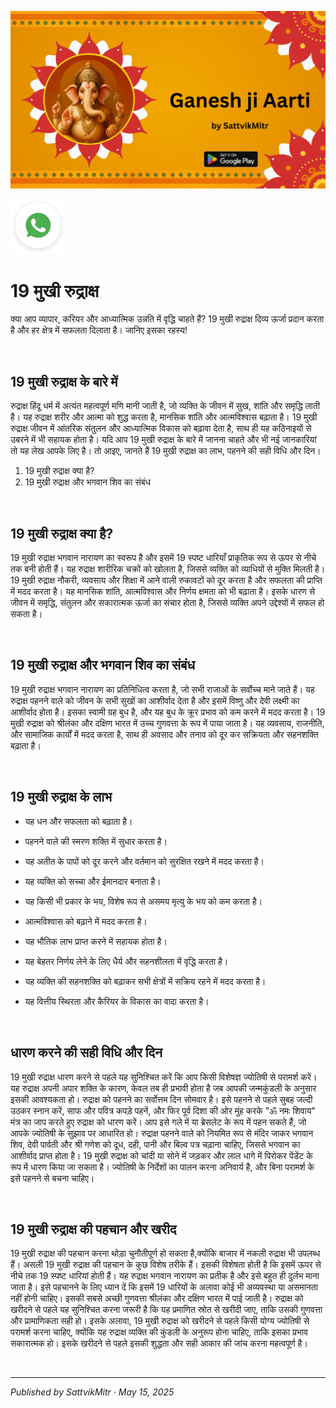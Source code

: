 <!-- Banner SVG -->
![Banner](https://raw.githubusercontent.com/anandwana001/content-repo/refs/heads/main/aarti/ganesh/ganesh_ji_aarti_banner.png)

<!-- Share & WhatsApp icons as SVG -->
<a href="https://api.whatsapp.com/send?text=Check%20out%20this%20article%20in%20the%20Hanuman%20Chalisa%20app%3A%20https%3A%2F%2Fwww.sattvikmitr.com%2Farticles%3FcontentUrl%3Dhttps%253A%252F%252Fraw.githubusercontent.com%252Fanandwana001%252Fcontent-repo%252Frefs%252Fheads%252Fmain%252Faarti%252Fganesh%252Fganesh_aarti_english.md%26title%3DGanesh%2520Aarti">
  <img src="https://raw.githubusercontent.com/anandwana001/content-repo/refs/heads/main/assets/ic_wtsapp_share_rounded.svg" alt="WhatsApp"/>
</a>

<br>

# 19 मुखी रुद्राक्ष
क्या आप व्यापार, करियर और आध्यात्मिक उन्नति में वृद्धि चाहते हैं? 19 मुखी रुद्राक्ष दिव्य ऊर्जा प्रदान करता है और हर क्षेत्र में सफलता दिलाता है। जानिए इसका रहस्य!

<br>

## 19 मुखी रुद्राक्ष के बारे में
रुद्राक्ष हिंदू धर्म में अत्यंत महत्वपूर्ण मणि मानी जाती है, जो व्यक्ति के जीवन में सुख, शांति और समृद्धि लाती है। यह रुद्राक्ष शरीर और आत्मा को शुद्ध करता है, मानसिक शांति और आत्मविश्वास बढ़ाता है। 19 मुखी रुद्राक्ष जीवन में आंतरिक संतुलन और आध्यात्मिक विकास को बढ़ावा देता है, साथ ही यह कठिनाइयों से उबरने में भी सहायक होता है। यदि आप 19 मुखी रुद्राक्ष के बारे में जानना चाहते और भी नई जानकारियां तो यह लेख आपके लिए है। तो आइए, जानते हैं 19 मुखी रुद्राक्ष का लाभ, पहनने की सही विधि और दिन।

1. 19 मुखी रुद्राक्ष क्या है?
2. 19 मुखी रुद्राक्ष और भगवान शिव का संबंध

<br>

## 19 मुखी रुद्राक्ष क्या है?
19 मुखी रुद्राक्ष भगवान नारायण का स्वरूप है और इसमें 19 स्पष्ट धारियाँ प्राकृतिक रूप से ऊपर से नीचे तक बनी होती हैं। यह रुद्राक्ष शारीरिक चक्रों को खोलता है, जिससे व्यक्ति को व्याधियों से मुक्ति मिलती है। 19 मुखी रुद्राक्ष नौकरी, व्यवसाय और शिक्षा में आने वाली रुकावटों को दूर करता है और सफलता की प्राप्ति में मदद करता है। यह मानसिक शांति, आत्मविश्वास और निर्णय क्षमता को भी बढ़ाता है। इसके धारण से जीवन में समृद्धि, संतुलन और सकारात्मक ऊर्जा का संचार होता है, जिससे व्यक्ति अपने उद्देश्यों में सफल हो सकता है।

<br>

## 19 मुखी रुद्राक्ष और भगवान शिव का संबंध
19 मुखी रुद्राक्ष भगवान नारायण का प्रतिनिधित्व करता है, जो सभी राजाओं के सर्वोच्च माने जाते हैं। यह रुद्राक्ष पहनने वाले को जीवन के सभी सुखों का आशीर्वाद देता है और इसमें विष्णु और देवी लक्ष्मी का आशीर्वाद होता है। इसका स्वामी ग्रह बुध है, और यह बुध के क्रूर प्रभाव को कम करने में मदद करता है। 19 मुखी रुद्राक्ष को श्रीलंका और दक्षिण भारत में उच्च गुणवत्ता के रूप में पाया जाता है। यह व्यवसाय, राजनीति, और सामाजिक कार्यों में मदद करता है, साथ ही अवसाद और तनाव को दूर कर सक्रियता और सहनशक्ति बढ़ाता है।

<br>

## 19 मुखी रुद्राक्ष के लाभ
- यह धन और सफलता को बढ़ाता है।

- पहनने वाले की स्मरण शक्ति में सुधार करता है।

- यह अतीत के पापों को दूर करने और वर्तमान को सुरक्षित रखने में मदद करता है।

- यह व्यक्ति को सच्चा और ईमानदार बनाता है।

- यह किसी भी प्रकार के भय, विशेष रूप से असमय मृत्यु के भय को कम करता है।

- आत्मविश्वास को बढ़ाने में मदद करता है।

- यह भौतिक लाभ प्राप्त करने में सहायक होता है।

- यह बेहतर निर्णय लेने के लिए धैर्य और सहनशीलता में वृद्धि करता है।

- यह व्यक्ति की सहनशक्ति को बढ़ाकर सभी क्षेत्रों में सक्रिय रहने में मदद करता है।

- यह वित्तीय स्थिरता और कैरियर के विकास का वादा करता है।

<br>

## धारण करने की सही विधि और दिन
19 मुखी रुद्राक्ष धारण करने से पहले यह सुनिश्चित करें कि आप किसी विशेषज्ञ ज्योतिषी से परामर्श करें। यह रुद्राक्ष अपनी अपार शक्ति के कारण, केवल तब ही प्रभावी होता है जब आपकी जन्मकुंडली के अनुसार इसकी आवश्यकता हो। रुद्राक्ष को पहनने का सर्वोत्तम दिन सोमवार है। इसे पहनने से पहले सुबह जल्दी उठकर स्नान करें, साफ और पवित्र कपड़े पहनें, और फिर पूर्व दिशा की ओर मुंह करके "ॐ नमः शिवाय" मंत्र का जाप करते हुए रुद्राक्ष को धारण करें। आप इसे गले में या ब्रेसलेट के रूप में पहन सकते हैं, जो आपके ज्योतिषी के सुझाव पर आधारित हो। रुद्राक्ष पहनने वाले को नियमित रूप से मंदिर जाकर भगवान शिव, देवी पार्वती और श्री गणेश को दूध, दही, पानी और बिल्व पत्र चढ़ाना चाहिए, जिससे भगवान का आशीर्वाद प्राप्त होता है। 19 मुखी रुद्राक्ष को चांदी या सोने में जड़कर और लाल धागे में पिरोकर पेंडेंट के रूप में धारण किया जा सकता है। ज्योतिषी के निर्देशों का पालन करना अनिवार्य है, और बिना परामर्श के इसे पहनने से बचना चाहिए।

<br>


## 19 मुखी रुद्राक्ष की पहचान और खरीद
19 मुखी रुद्राक्ष की पहचान करना थोड़ा चुनौतीपूर्ण हो सकता है,क्योंकि बाजार में नकली रुद्राक्ष भी उपलब्ध हैं। असली 19 मुखी रुद्राक्ष की पहचान के कुछ विशेष तरीके हैं। इसकी विशेषता होती है कि इसमें ऊपर से नीचे तक 19 स्पष्ट धारियां होती हैं। यह रुद्राक्ष भगवान नारायण का प्रतीक है और इसे बहुत ही दुर्लभ माना जाता है। इसे पहचानने के लिए ध्यान दें कि इसमें 19 धारियों के अलावा कोई भी अव्यवस्था या असमानता नहीं होनी चाहिए। इसकी सबसे अच्छी गुणवत्ता श्रीलंका और दक्षिण भारत में पाई जाती है। रुद्राक्ष को खरीदने से पहले यह सुनिश्चित करना जरूरी है कि यह प्रमाणित स्रोत से खरीदी जाए, ताकि उसकी गुणवत्ता और प्रामाणिकता सही हो। इसके अलावा, 19 मुखी रुद्राक्ष को खरीदने से पहले किसी योग्य ज्योतिषी से परामर्श करना चाहिए, क्योंकि यह रुद्राक्ष व्यक्ति की कुंडली के अनुरूप होना चाहिए, ताकि इसका प्रभाव सकारात्मक हो। इसके खरीदने से पहले इसकी शुद्धता और सही आकार की जांच करना महत्वपूर्ण है।

<br>

---

*Published by SattvikMitr · May 15, 2025*
